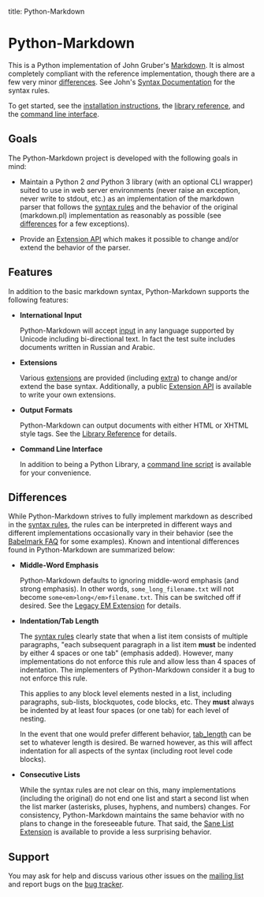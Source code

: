 title: Python-Markdown

Python-Markdown
===============

This is a Python implementation of John Gruber's
[Markdown](http://daringfireball.net/projects/markdown/).
It is almost completely compliant with the reference implementation,
though there are a few very minor [differences](#differences). See John's
[Syntax Documentation](http://daringfireball.net/projects/markdown/syntax)
for the syntax rules.

To get started, see the [installation instructions](install.md), the [library
reference](reference.md), and the [command line interface](cli.md).

Goals
-----

The Python-Markdown project is developed with the following goals in mind:

* Maintain a Python 2 *and* Python 3 library (with an optional CLI wrapper)
  suited to use in web server environments (never raise an exception, never
  write to stdout, etc.) as an implementation of the markdown parser that
  follows the [syntax rules](http://daringfireball.net/projects/markdown/syntax)
  and the behavior of the original (markdown.pl) implementation as reasonably as
  possible (see [differences](#differences) for a few exceptions).

* Provide an [Extension API](extensions/api.md) which makes it possible
  to change and/or extend the behavior of the parser.

Features
--------

In addition to the basic markdown syntax, Python-Markdown supports the following
features:

* __International Input__

    Python-Markdown will accept [input](reference.md#text) in any language
    supported by Unicode including bi-directional text. In fact the test suite
    includes documents written in Russian and Arabic.

* __Extensions__

    Various [extensions](extensions/index.md) are provided (including
    [extra](extensions/extra.md)) to change and/or extend the base syntax.
    Additionally, a public [Extension API](extensions/api.md) is available
    to write your own extensions.

* __Output Formats__

    Python-Markdown can output documents with either HTML or XHTML style tags.
    See the [Library Reference](reference.md#output_format) for details.

* __Command Line Interface__

    In addition to being a Python Library, a
    [command line script](cli.md) is available for your convenience.

Differences
-----------

While Python-Markdown strives to fully implement markdown as described in the
[syntax rules](http://daringfireball.net/projects/markdown/syntax), the rules
can be interpreted in different ways and different implementations
occasionally vary in their behavior (see the
[Babelmark FAQ](http://johnmacfarlane.net/babelmark2/faq.html#what-are-some-examples-of-interesting-divergences-between-implementations)
for some examples). Known and intentional differences found in Python-Markdown
are summarized below:

* __Middle-Word Emphasis__

    Python-Markdown defaults to ignoring middle-word emphasis (and strong
    emphasis). In other words, `some_long_filename.txt` will not become
    `some<em>long</em>filename.txt`. This can be switched off if desired. See
    the [Legacy EM Extension](extensions/legacy_em.md) for details.

* __Indentation/Tab Length__

    The [syntax rules](http://daringfireball.net/projects/markdown/syntax#list)
    clearly state that when a list item consists of multiple paragraphs, "each
    subsequent paragraph in a list item **must** be indented by either 4 spaces
    or one tab" (emphasis added). However, many implementations do not enforce
    this rule and allow less than 4 spaces of indentation. The implementers of
    Python-Markdown consider it a bug to not enforce this rule.

    This applies to any block level elements nested in a list, including
    paragraphs, sub-lists, blockquotes, code blocks, etc. They **must** always
    be indented by at least four spaces (or one tab) for each level of nesting.

    In the event that one would prefer different behavior,
    [tab_length](reference.md#tab_length) can be set to whatever length is
    desired. Be warned however, as this will affect indentation for all aspects
    of the syntax (including root level code blocks).

* __Consecutive Lists__

    While the syntax rules are not clear on this, many implementations (including
    the original) do not end one list and start a second list when the list marker
    (asterisks, pluses, hyphens, and numbers) changes. For consistency,
    Python-Markdown maintains the same behavior with no plans to change in the
    foreseeable future. That said, the [Sane List Extension](extensions/sane_lists.md)
    is available to provide a less surprising behavior.

Support
-------

You may ask for help and discuss various other issues on the [mailing list][]
and report bugs on the [bug tracker][].

[mailing list]: http://lists.sourceforge.net/lists/listinfo/python-markdown-discuss
[bug tracker]: http://github.com/Python-Markdown/markdown/issues

